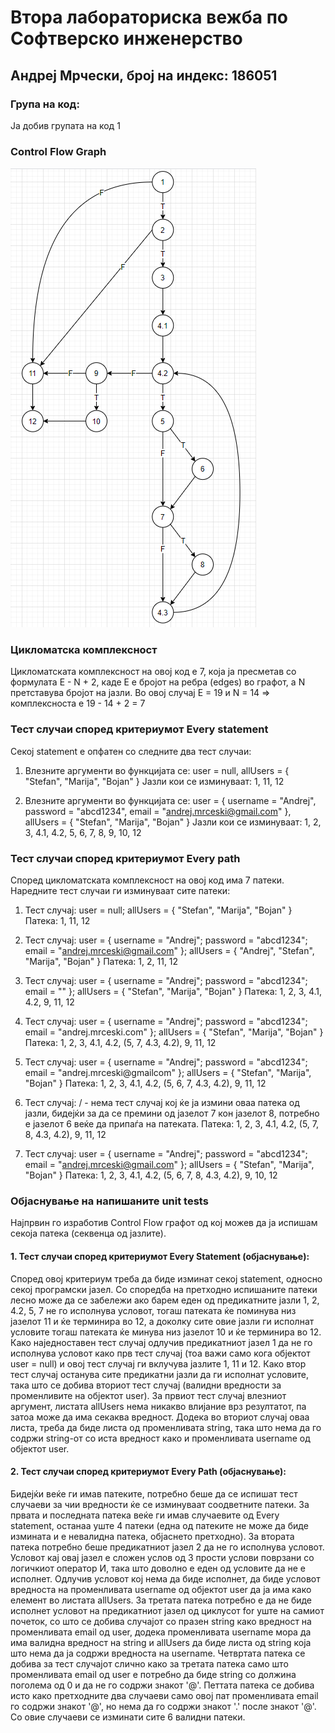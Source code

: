 # Втора лабораториска вежба по Софтверско инженерство
## Андреј Мрчески, број на индекс: 186051
### Група на код:
Ја добив групата на код 1
### Control Flow Graph
![Control Flow Graph](CFG.PNG)
### Цикломатска комплексност
Цикломатската комплексност на овој код е 7, која ја пресметав со формулата E - N + 2, каде E е бројот на ребра (edges) во графот, а N претставува бројот на јазли. Во овој случај E = 19 и N = 14 => комплексноста е 19 - 14 + 2 = 7
### Тест случаи според критериумот Every statement
Секој statement е опфатен со следните два тест случаи:
1. Влезните аргументи во функцијата се:
    user = null, allUsers = { "Stefan", "Marija", "Bojan" }
    Јазли кои се изминуваат: 1, 11, 12

2. Влезните аргументи во функцијата се:
    user = { username = "Andrej", password = "abcd1234", email = "andrej.mrceski@gmail.com" }, allUsers = { "Stefan", "Marija", "Bojan" }
    Јазли кои се изминуваат: 1, 2, 3, 4.1, 4.2, 5, 6, 7, 8, 9, 10, 12

### Тест случаи според критериумот Every path
Според цикломатската комплексност на овој код има 7 патеки. Наредните тест случаи ги изминуваат сите патеки:
1. Тест случај: user = null; allUsers = { "Stefan", "Marija", "Bojan" }
   Патека: 1, 11, 12

2. Тест случај: user = { username = "Andrej"; password = "abcd1234"; email = "andrej.mrceski@gmail.com" }; allUsers = { "Andrej", "Stefan", "Marija", "Bojan" }
   Патека: 1, 2, 11, 12

3. Тест случај: user = { username = "Andrej"; password = "abcd1234"; email = "" }; allUsers = { "Stefan", "Marija", "Bojan" }
   Патека: 1, 2, 3, 4.1, 4.2, 9, 11, 12

4. Тест случај: user = { username = "Andrej"; password = "abcd1234"; email = "andrej.mrceski.com" }; allUsers = { "Stefan", "Marija", "Bojan" }
   Патека: 1, 2, 3, 4.1, 4.2, (5, 7, 4.3, 4.2), 9, 11, 12
   
5. Тест случај: user = { username = "Andrej"; password = "abcd1234"; email = "andrej.mrceski@gmailcom" }; allUsers = { "Stefan", "Marija", "Bojan" }
   Патека: 1, 2, 3, 4.1, 4.2, (5, 6, 7, 4.3, 4.2), 9, 11, 12
   
6. Тест случај: / - нема тест случај кој ќе ја измини оваа патека од јазли, бидејќи за да се премини од јазелот 7 кон јазелот 8, потребно е јазелот 6 веќе да припаѓа на патеката.
   Патека: 1, 2, 3, 4.1, 4.2, (5, 7, 8, 4.3, 4.2), 9, 11, 12
   
7. Тест случај: user = { username = "Andrej"; password = "abcd1234"; email = "andrej.mrceski@gmail.com" }; allUsers = { "Stefan", "Marija", "Bojan" }
   Патека: 1, 2, 3, 4.1, 4.2, (5, 6, 7, 8, 4.3, 4.2), 9, 10, 12

### Објаснување на напишаните unit tests
Најпрвин го изработив Control Flow графот од кој можев да ја испишам секоја патека (секвенца од јазлите).
#### 1. Тест случаи според критериумот Every Statement (објаснување):
Според овој критериум треба да биде изминат секој statement, односно секој програмски јазел. Со споредба на претходно испишаните патеки лесно може да се забележи ако барем еден од предикатните јазли 1, 2, 4.2, 5, 7 не го исполнува условот, тогаш патеката ќе поминува низ јазелот 11 и ќе терминира во 12, а доколку сите овие јазли ги исполнат условите тогаш патеката ќе минува низ јазелот 10 и ќе терминира во 12. Како наједноставен тест случај одлучив предикатниот јазел 1 да не го исполнува условот како прв тест случај (тоа важи само кога објектот user = null) и овој тест случај ги вклучува јазлите 1, 11 и 12. Како втор тест случај останува сите предикатни јазли да ги исполнат условите, така што се добива вториот тест случај (валидни вредности за променливите на објектот user). За првиот тест случај влезниот аргумент, листата allUsers нема никакво влијание врз резултатот, па затоа може да има секаква вредност. Додека во вториот случај оваа листа, треба да биде листа од променливата string, така што нема да го содржи string-от со иста вредност како и променливата username од објектот user.

#### 2. Тест случаи според критериумот Every Path (објаснување):
Бидејќи веќе ги имав патеките, потребно беше да се испишат тест случаеви за чии вредности ќе се изминуваат соодветните патеки. За првата и последната патека веќе ги имав случаевите од Every statement, останаа уште 4 патеки (една од патеките не може да биде измината и е невалидна патека, објаснето претходно).
За втората патека потребно беше предикатниот јазел 2 да не го исполнува условот. Условот кај овај јазел е сложен услов од 3 прости услови поврзани со логичкиот оператор И, така што доволно е еден од условите да не е исполнет. Одлучив условот кој нема да биде исполнет, да биде условот вредноста на променливата username од објектот user да ја има како елемент во листата allUsers.
За третата патека потребно е да не биде исполнет условот на предикатниот јазел од циклусот for уште на самиот почеток, со што се добива случајот со празен string како вредност на променливата email од user, додека променливата username мора да има валидна вредност на string и allUsers да биде листа од string која што нема да ја содржи вредноста на username.
Четвртата патека се добива за тест случајот слично како за третата патека само што променливата email од user е потребно да биде string со должина поголема од 0 и да не го содржи знакот '@'.
Петтата патека се добива исто како претходните два случаеви само овој пат променливата email го содржи знакот '@', но нема да го содржи знакот '.' после знакот '@'.
Со овие случаеви се изминати сите 6 валидни патеки.
